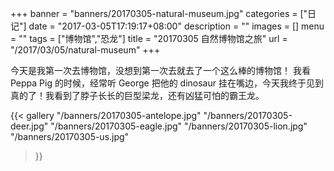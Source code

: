 +++
banner = "banners/20170305-natural-museum.jpg"
categories = ["日记"]
date = "2017-03-05T17:19:17+08:00"
description = ""
images = []
menu = ""
tags = ["博物馆","恐龙"]
title = "20170305 自然博物馆之旅"
url = "/2017/03/05/natural-museum"
+++

<!--more-->

今天是我第一次去博物馆，没想到第一次去就去了一个这么棒的博物馆！
我看 Peppa Pig 的时候，经常听 George 把他的 dinosaur 挂在嘴边，今天我终于见到真的了！我看到了脖子长长的巨型梁龙，还有凶猛可怕的霸王龙。

{{< gallery
    "/banners/20170305-antelope.jpg"
    "/banners/20170305-deer.jpg"
    "/banners/20170305-eagle.jpg"
    "/banners/20170305-lion.jpg"
    "/banners/20170305-us.jpg"
>}}